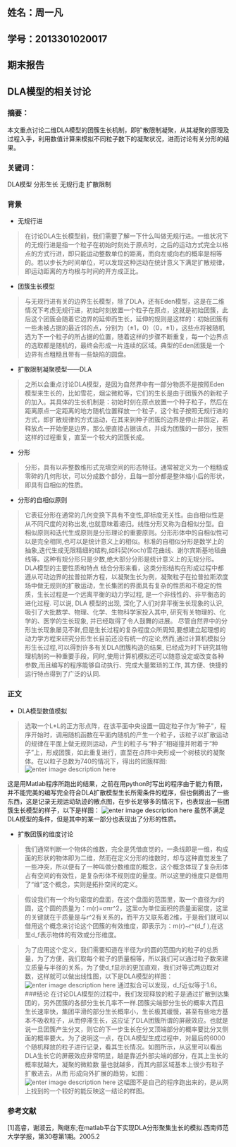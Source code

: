 ## 姓名：周一凡
## 学号：2013301020017
## 期末报告
## DLA模型的相关讨论
### 摘要：
本文重点讨论二维DLA模型的团簇生长机制，即扩散限制凝聚，从其凝聚的原理及过程入手，利用数值计算来模拟不同粒子数下的凝聚状况，进而讨论有关分形的结果。
### 关键词：
DLA模型 分形生长 无规行走 扩散限制 
### 背景
 - 无规行进
>在讨论DLA生长模型前，我们需要了解一下什么叫做无规行进。一维状况下的无规行进是指一个粒子在初始时刻处于原点时，之后的运动方式完全以格点的方式行进，即只能运动整数单位的距离，而向左或向右的概率是相等的。若以步长为时间单位，可以发现这种运动在统计意义下满足扩散规律，即运动距离的方均根与时间的开方成正比。

 - 团簇生长模型
>与无规行进有关的边界生长模型，除了DLA，还有Eden模型，这是在二维情况下考虑无规行进，初始时刻放置一个粒子在原点，这就是初始团簇，此后这个团簇会随着它边界的延伸而生长，延伸的规则是这样的：初始团簇有一些未被占据的最近邻的点，分别为（±1，0）（0，±1），这些点将被随机选为下一个粒子的所占据的位置，随着这样的步骤不断重复，每一个边界点的选取都是随机的，最终会形成一片连续的区域。典型的Eden团簇是一个边界有点粗糙且带有一些缺陷的圆盘。
 - 扩散限制凝聚模型——DLA
>之所以会重点讨论DLA模型，是因为自然界中有一部分物质不是按照Eden模型来生长的，比如雪花，烟尘微粒等，它们的生长是由于团簇外的新粒子的加入。其具体的生长机制是：初始时刻在原点放置一个种子粒子，然后在距离原点一定距离的地方随机位置释放一个粒子，这个粒子按照无规行进的方式，即扩散规律的方式运动，在其来到种子团簇的边界是停止并固定，若释放点一开始便是边界，那么便直接占据该点，并成为团簇的一部分，按照这样的过程重复，直至一个较大的团簇长成。
 - 分形
>分形，具有以非整数维形式充填空间的形态特征。通常被定义为一个粗糙或零碎的几何形状，可以分成数个部分，且每一部分都是整体缩小后的形状，即具有自相似的性质。

 - 分形的自相似原则
>它表征分形在通常的几何变换下具有不变性,即标度无关性。由自相似性是从不同尺度的对称出发,也就意味着递归。线性分形又称为自相似分型。自相似原则和迭代生成原则是分形理论的重要原则。分形形体中的自相似性可以是完全相同,也可以是统计意义上的相似。标准的自相似分形是数学上的抽象,迭代生成无限精细的结构,如科契(Koch)雪花曲线、谢尔宾斯基地毯曲线等。这种有规分形只是少数,绝大部分分形是统计意义上的无规分形。
	DLA模型的主要性质和特点
结合分形来看，这类分形结构在形成过程中都遵从可动边界的拉普拉斯方程，以凝聚生长为例，凝聚粒子在拉普拉斯浓度场中做无规则的扩散运动，生长集团的界面具有复杂的性质和不稳定的性质，生长过程是一个远离平衡的动力学过程, 是一个非线性的、非平衡态的进化过程. 可以说, DLA 模型的出现, 深化了人们对非平衡生长现象的认识, 吸引了大批数学、物理、化学、生物科学家投入其中, 研究有关物理的、化学的、医学的生长现象, 并已经取得了令人鼓舞的进展。
尽管自然界中的分形生长现象屡见不鲜,但是生长过程的复杂程度众所周知,要想建立起理想的动力学方程来研究分形生长目前还没有统一的定论,然而,通过计算机模拟分形生长过程,可以得到许多有关DLA团簇构造的结果, 已经成为时下研究其物理机制的一种重要手段，同时,使用计算机模拟还可以随意设定或改变各种参数,而且编写的程序能够自动执行、完成大量繁琐的工作, 其方便、快捷的运行特点得到了广泛的认同.

### 正文
 - DLA模型数值模拟
>选取一个L*L的正方形点阵，在该平面中央设置一固定粒子作为“种子”，程序开始时，调用随机函数在平面内随机的产生一个粒子，该粒子以扩散运动的规律在平面上做无规则运动，产生的粒子与“种子”相碰撞并附着于“种子”上，形成团簇，如此重复进行，直至在点阵中央形成一个树枝状的凝聚体。在以粒子总数为740的情况下，得出的团簇样图:
![enter image description here](https://raw.githubusercontent.com/fxdhi/computationalphysics_N2013301020017/master/%E6%9C%9F%E6%9C%AB%E6%8A%A5%E5%91%8A/dla1.jpg) 

这是用Matlab程序所跑出的结果，之前在用python时写出的程序由于能力有限，并不能完美的编写完全符合DLA扩散模型生长所需条件的程序，但也倒腾出了一些东西，这是记录无规运动轨迹的散点图，在步长足够多的情况下，也表现出一些团簇生长模型的样子，以下是样图：
![enter image description here](https://raw.githubusercontent.com/fxdhi/computationalphysics_N2013301020017/master/%E6%9C%9F%E6%9C%AB%E6%8A%A5%E5%91%8A/dla2.png) 
虽然不满足DLA模型的条件，但是其中的某一部分也表现出了分形的性质。


 - 扩散团簇的维度讨论
>我们通常判断一个物体的维数，完全是凭借直觉的，一条线即是一维，构成面的形状的物体即为二维，然而在定义分形的维数时，却与这种直觉发生了一些冲突，所以便有了一种叫做分数维度的概念，这个概念体现了复杂形体占有空间的有效性，是复杂形体不规则度的量度。所以这里的维度只是借用了“维”这个概念，实则是拓扑空间的定义。

>假设我们有一个均匀密度的盘面，在这个盘面的范围里，取一个直径为r的圆，这个圆的质量为：m(r)=σπr^2，这里σ为单位面积的质量面密度，这里的关键就在于质量是与r^2有关系的，而平方又联系着2维，于是我们就可以借用这个概念来讨论这个团簇的有效维度，即表示为：m(r)~r^(d_f ),在这里d_f表示物体的有效或分形维度。

>为了应用这个定义，我们需要知道在半径为r的圆的范围内的粒子的总质量，为了方便，我们取每个粒子的质量相等，所以我们可以通过粒子数来建立质量与半径的关系，为了使d_f显示的更加直观，我们对等式两边取对数，这样就可以做出线性图，以下是DLA模型的样图：
>![enter image description here](https://github.com/fxdhi/computationalphysics_N2013301020017/blob/master/%E6%9C%9F%E6%9C%AB%E6%8A%A5%E5%91%8A/dla4.jpg?raw=true) 
通过拟合可以发现，d_f近似等于1.6。
###结论
>在讨论DLA模型的过程中，我们发现释放的粒子是通过扩散到达集团的，另外团簇的各部分生长几率不一样.团簇尖端部分生长的概率大而且生长速率快，集团平滑的部分生长概率小，生长极其缓慢，甚至有些地方基本不吸收粒子，从而停滞生长，这应证了DLA团簇所谓的屏蔽效应。也就是说一旦团簇产生分叉，则它的下一步生长在分叉顶端部分的概率要比分叉侧面的概率要大。为了说明这一点，在DLA模型生成过程中，对最后的6000个随机释放的粒子进行记录，看其生长情况。如图所示，从这里可以看出DLA生长它的屏蔽效应非常明显，越是靠近外部尖端的部分，在其上生长的概率就越大，凝聚的微粒数 量也就越多，而其内部区域基本上很少有粒子扩散进去，从而 形成向外扩展的趋势，如图：
>![enter image description here](https://raw.githubusercontent.com/fxdhi/computationalphysics_N2013301020017/master/%E6%9C%9F%E6%9C%AB%E6%8A%A5%E5%91%8A/1358666853_4718.PNG) 
这幅图不是自己的程序跑出来的，是从网上找到的一个较好的能反映这一结论的样图。
### 参考文献
 [1]高睿，谢淑云，陶继东;在matlab平台下实现DLA分形聚集生长的模拟.西南师范大学学报，第30卷第1期。2005.2









